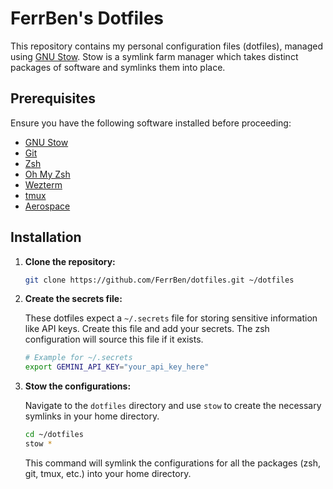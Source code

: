 # FerrBen's Dotfiles

This repository contains my personal configuration files (dotfiles), managed using [GNU Stow](https://www.gnu.org/software/stow/). Stow is a symlink farm manager which takes distinct packages of software and symlinks them into place.

## Prerequisites

Ensure you have the following software installed before proceeding:

- [GNU Stow](https://www.gnu.org/software/stow/)
- [Git](https://git-scm.com/)
- [Zsh](https://www.zsh.org/)
- [Oh My Zsh](https://ohmyz.sh/)
- [Wezterm](https://wezfurlong.org/wezterm/)
- [tmux](https://github.com/tmux/tmux/wiki)
- [Aerospace](https://github.com/nikitabobko/AeroSpace)

## Installation

1.  **Clone the repository:**

    ```bash
    git clone https://github.com/FerrBen/dotfiles.git ~/dotfiles
    ```

2.  **Create the secrets file:**

    These dotfiles expect a `~/.secrets` file for storing sensitive information like API keys. Create this file and add your secrets. The zsh configuration will source this file if it exists.

    ```bash
    # Example for ~/.secrets
    export GEMINI_API_KEY="your_api_key_here"
    ```

3.  **Stow the configurations:**

    Navigate to the `dotfiles` directory and use `stow` to create the necessary symlinks in your home directory.

    ```bash
    cd ~/dotfiles
    stow *
    ```

    This command will symlink the configurations for all the packages (zsh, git, tmux, etc.) into your home directory.
